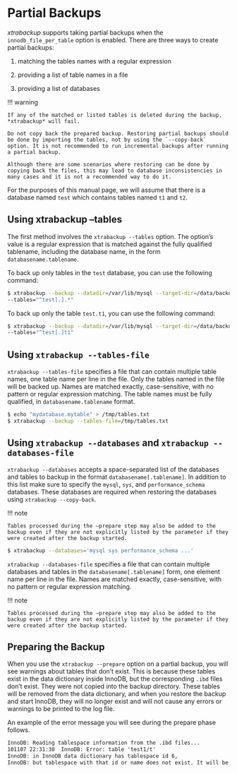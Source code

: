 # Partial Backups

*xtrabackup* supports taking partial backups when the
`innodb_file_per_table` option is enabled. There are three ways to create
partial backups:

1. matching the tables names with a regular expression

2. providing a list of table names in a file

3. providing a list of databases

!!! warning

    If any of the matched or listed tables is deleted during the backup, *xtrabackup* will fail. 
    
    Do not copy back the prepared backup. Restoring partial backups should be done by importing the tables, not by using the `--copy-back` option. It is not recommended to run incremental backups after running a partial backup. 
    
    Although there are some scenarios where restoring can be done by copying back the files, this may lead to database inconsistencies in many cases and it is not a recommended way to do it.

For the purposes of this manual page, we will assume that there is a database
named `test` which contains tables named `t1` and `t2`.

## Using xtrabackup –tables

The first method involves the `xtrabackup --tables` option. The option’s
value is a regular expression that is matched against the fully qualified
tablename, including the database name, in the form `databasename.tablename`.

To back up only tables in the `test` database, you can use the
following command:

```bash
$ xtrabackup --backup --datadir=/var/lib/mysql --target-dir=/data/backups/ \
--tables="^test[.].*"
```

To back up only the table `test.t1`, you can use the following command:

```bash
$ xtrabackup --backup --datadir=/var/lib/mysql --target-dir=/data/backups/ \
--tables="^test[.]t1"
```

## Using `xtrabackup --tables-file`

`xtrabackup --tables-file` specifies a file that can contain multiple
table names, one table name per line in the file. Only the tables named in the
file will be backed up. Names are matched exactly, case-sensitive, with no
pattern or regular expression matching. The table names must be fully qualified,
in `databasename.tablename` format.

```bash
$ echo "mydatabase.mytable" > /tmp/tables.txt
$ xtrabackup --backup --tables-file=/tmp/tables.txt
```

## Using `xtrabackup --databases` and `xtrabackup --databases-file`

`xtrabackup --databases` accepts a space-separated list of the databases
and tables to backup in the format `databasename[.tablename]`. In addition to
this list make sure to specify the `mysql`, `sys`, and
`performance_schema` databases. These databases are required when restoring
the databases using `xtrabackup --copy-back`.

!!! note

    Tables processed during the –prepare step may also be added to the backup even if they are not explicitly listed by the parameter if they were created after the backup started.

```bash
$ xtrabackup --databases='mysql sys performance_schema ...'
```

`xtrabackup --databases-file` specifies a file that can contain multiple
databases and tables in the `databasename[.tablename]` form, one element name
per line in the file. Names are matched exactly, case-sensitive, with no pattern or regular expression matching.

!!! note

    Tables processed during the –prepare step may also be added to the backup even if they are not explicitly listed by the parameter if they were created after the backup started.

## Preparing the Backup

When you use the `xtrabackup --prepare` option on a partial backup, you
will see warnings about tables that don’t exist. This is because these tables
exist in the data dictionary inside InnoDB, but the corresponding `.ibd`
files don’t exist. They were not copied into the backup directory. These tables
will be removed from the data dictionary, and when you restore the backup and
start InnoDB, they will no longer exist and will not cause any errors or
warnings to be printed to the log file.

An example of the error message you will see during the prepare phase
follows.

```default
InnoDB: Reading tablespace information from the .ibd files...
101107 22:31:30  InnoDB: Error: table 'test1/t'
InnoDB: in InnoDB data dictionary has tablespace id 6,
InnoDB: but tablespace with that id or name does not exist. It will be removed from data dictionary.
```
